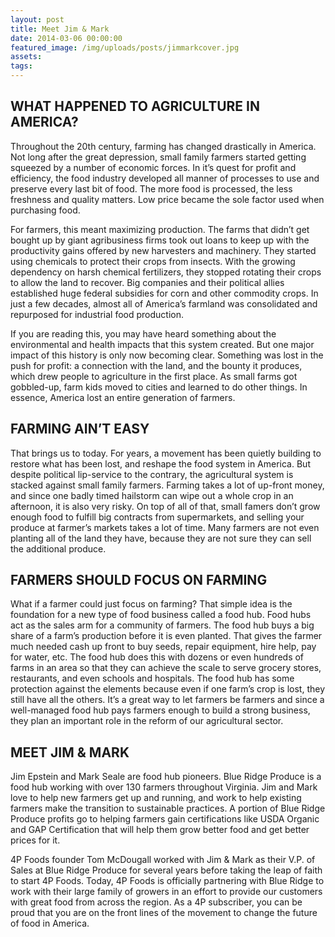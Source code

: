 ```yaml
---
layout: post
title: Meet Jim & Mark
date: 2014-03-06 00:00:00
featured_image: /img/uploads/posts/jimmarkcover.jpg
assets:
tags:
---
```


<div class="editable"><h2>WHAT HAPPENED TO AGRICULTURE IN AMERICA?</h2><p>Throughout the 20th century, farming has changed drastically in America. Not long after the great depression, small family farmers started getting squeezed by a number of economic forces. In it&rsquo;s quest for profit and efficiency, the food industry developed all manner of processes to use and preserve every last bit of food. The more food is processed, the less freshness and quality matters. Low price became the sole factor used when purchasing food.</p><p>For farmers, this meant maximizing production. The farms that didn&rsquo;t get bought up by giant agribusiness firms took out loans to keep up with the productivity gains offered by new harvesters and machinery. They started using chemicals to protect their crops from insects. With the growing dependency on harsh chemical fertilizers, they stopped rotating their crops to allow the land to recover. Big companies and their political allies established huge federal subsidies for corn and other commodity crops. In just a few decades, almost all of America&rsquo;s farmland was consolidated and repurposed for industrial food production.</p><p>If you are reading this, you may have heard something about the environmental and health impacts that this system created. But one major impact of this history is only now becoming clear. Something was lost in the push for profit: a connection with the land, and the bounty it produces, which drew people to agriculture in the first place. As small farms got gobbled-up, farm kids moved to cities and learned to do other things. In essence, America lost an entire generation of farmers.</p><h2>FARMING AIN&rsquo;T EASY</h2><p>That brings us to today. For years, a movement has been quietly building to restore what has been lost, and reshape the food system in America. But despite political lip-service to the contrary, the agricultural system is stacked against small family farmers. Farming takes a lot of up-front money, and since one badly timed hailstorm can wipe out a whole crop in an afternoon, it is also very risky. On top of all of that, small famers don&rsquo;t grow enough food to fulfill big contracts from supermarkets, and selling your produce at farmer&rsquo;s markets takes a lot of time. Many farmers are not even planting all of the land they have, because they are not sure they can sell the additional produce.</p><h2>FARMERS SHOULD FOCUS ON FARMING</h2><p>What if a farmer could just focus on farming? That simple idea is the foundation for a new type of food business called a food hub. Food hubs act as the sales arm for a community of farmers. The food hub buys a big share of a farm&rsquo;s production before it is even planted. That gives the farmer much needed cash up front to buy seeds, repair equipment, hire help, pay for water, etc. The food hub does this with dozens or even hundreds of farms in an area so that they can achieve the scale to serve grocery stores, restaurants, and even schools and hospitals. The food hub has some protection against the elements because even if one farm&rsquo;s crop is lost, they still have all the others. It&rsquo;s a great way to let farmers be farmers and since a well-managed food hub pays farmers enough to build a strong business, they plan an important role in the reform of our agricultural sector.</p><h2>MEET JIM &amp; MARK</h2><p>Jim Epstein and Mark Seale are food hub pioneers. Blue Ridge Produce is a food hub working with over 130 farmers throughout Virginia. Jim and Mark love to help new farmers get up and running, and work to help existing farmers make the transition to sustainable practices. A portion of Blue Ridge Produce profits go to helping farmers gain certifications like USDA Organic and GAP Certification that will help them grow better food and get better prices for it.</p><p>4P Foods founder Tom McDougall worked with Jim &amp; Mark as their V.P. of Sales at Blue Ridge Produce for several years before taking the leap of faith to start 4P Foods. Today, 4P Foods is officially partnering with Blue Ridge to work with their large family of growers in an effort to provide our customers with great food from across the region. As a 4P subscriber, you can be proud that you are on the front lines of the movement to change the future of food in America.</p></div>